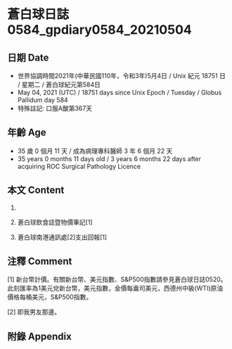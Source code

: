 [_metadata_:encoding]: - "utf-8"
[_metadata_:language]: - "zh-Hant-TW"
[_metadata_:fileformat]: - "markdown"
[_metadata_:MIME_type]: - "text/plain"
[_metadata_:markdown_version]: - "commonmark version 0.29"
[_metadata_:markdown_spec]: - "https://spec.commonmark.org/0.29/"

# 蒼白球日誌0584_gpdiary0584_20210504 #

## 日期 Date ##

* 世界協調時間2021年(中華民國110年，令和3年)5月4日 / Unix 紀元 18751 日 / 星期二 / 蒼白球紀元第584日
* May 04, 2021 (UTC) / 18751 days since Unix Epoch / Tuesday / Globus Pallidum day 584
* 特殊註記: 口服A酸第367天

## 年齡 Age ##

* 35 歲 0 個月 11 天 / 成為病理專科醫師 3 年 6 個月 22 天
* 35 years 0 months 11 days old / 3 years 6 months 22 days after acquiring ROC Surgical Pathology Licence

## 本文 Content ##

1. 

    
2. 蒼白球飲食誌暨物價筆記[1]

    
3. 蒼白球南港通訊處[2]支出回報[1]

    

## 注釋 Comment ##

[1] 新台幣計價。有關新台幣、美元指數、S&P500指數請參見蒼白球日誌0520。此刻匯率為1美元兌新台幣，美元指數，金價每盎司美元，西德州中級(WTI)原油價格每桶美元，S&P500指數。


[2] 即我男友那邊。



## 附錄 Appendix ##

